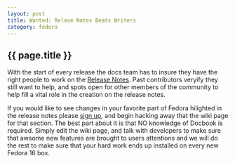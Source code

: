 ```yaml
---
layout: post
title: Wanted: Relase Notes Beats Writers
category: fedora 
---
```


{{ page.title }}
----------------
With the start of every release the docs team has to insure they have the right people
to work on the [Release Notes][1]. Past contributors veryify they still want to help, and spots
open for other members of the community to help fill a vital role in the creation on the release notes.

If you would like to see changes in your favorite part of Fedora hilighted in the release notes
please [sign up][2], and begin hacking away that the wiki page for that section. The best part about it is
that NO knowledge of Docbook is required. Simply edit the wiki page, and talk with developers to make
sure that awsome new features are brought to users attentions and we will do the rest to make sure
that your hard work ends up installed on every new Fedora 16 box.

[1]: http://docs.fedoraproject.org/en-US/Fedora/15/html/Release_Notes/index.html
[2]: https://fedoraproject.org/wiki/Category:Documentation_beats
